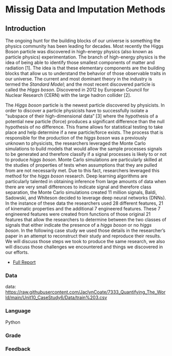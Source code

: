 # Missig Data and Imputation Methods
## Introduction

The ongoing hunt for the building blocks of our universe is something the physics community has been leading for decades. Most recently the Higgs Boson particle was discovered in high-energy physics (also known as particle physics) experimentation. The branch of high-energy physics is the idea of being able to identify those smallest components of matter and radiation [1]. The idea is that these elementary components are the building blocks that allow us to understand the behavior of those observable traits in our universe. The current and most dominant theory in the industry is termed the _Standard Model_; and the most recent discovered particle is called the _Higgs boson_. Discovered in 2012 by European Council for Nuclear Research (CERN) with the large hadron collider [2]. 

The _Higgs boson_ particle is the newest particle discovered by physicists. In order to discover a particle physicists have to successfully isolate a “subspace of their high-dimensional data” [3] where the hypothesis of a potential new particle (force) produces a significant difference than the null hypothesis of no difference. This frame allows for statistical testing to take place and help determine if a new particle/force exists. The process that is responsible for the production of the _higgs boson_ was a previously unknown to physicists, the researchers leveraged the Monte Carlo simulations to build models that would allow the sample processes signals to be generated and therefore classify if a signal processes is likely to or not to produce _higgs boson_. Monte Carlo simulations are particularly skilled at the studies of properties of tests when assumptions that they are pulled from are not necessarily met. Due to this fact, researchers leveraged this method for the _higgs boson_ research. Deep learning algorithms are particularly talented in obtaining inference from large amounts of data when there are very small differences to indicate signal and therefore class separation, the Monte Carlo simulations created 11 million signals,  Baldi, Sadowski, and Whiteson decided to leverage deep neural networks (DNNs). In the instance of these data the researchers used 28 different features, 21 of kinematic properties and the additional 7 engineered features. These 7 engineered features were created from functions of those original 21 features that allow the researchers to determine between the two classes of signals that either indicate the presence of a _higgs boson_ or no _higgs boson_. In the following case study we used those details in the researcher’s paper in an attempt to reconstruct their study and reproduce their results. We will discuss those steps we took to produce the same research, we also will discuss those challenges we encountered and things we discovered in our efforts.

* [Full Report]

[Full Report]: <https://github.com/JaclynCoate/7333_Quantifying_The_World/blob/main/Unit10_CaseStudy5/Coate_Meagher_Riley_CaseStudy5-2.ipynb>

### Data

data: https://raw.githubusercontent.com/JaclynCoate/7333_Quantifying_The_World/main/Unit10_CaseStudy6/Data/train%203.csv

### Language

Python

### Grade



### Feedback
